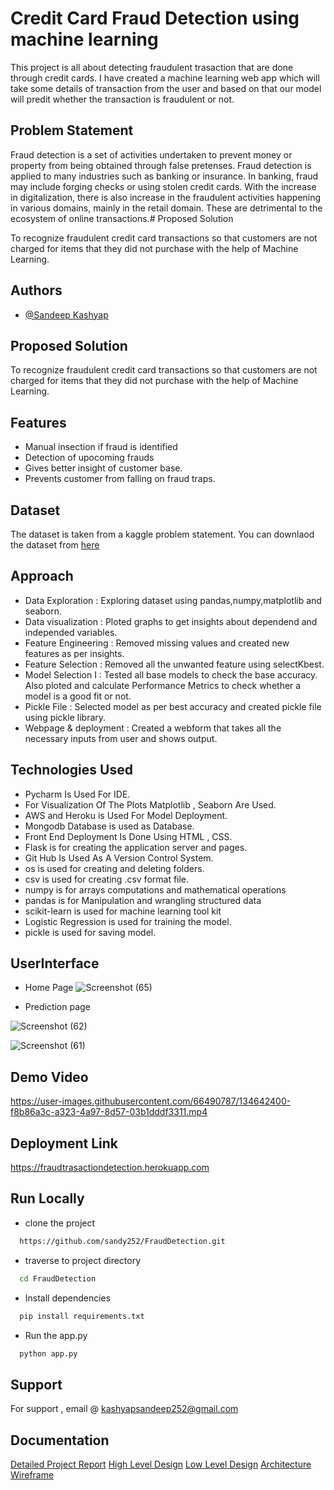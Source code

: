 
# Credit Card Fraud Detection using machine learning
This project is all about detecting fraudulent trasaction that are done through credit cards. I have created a machine learning web app which will take some details of transaction from the user and based on that our model will predit whether the transaction is fraudulent or not.
## Problem Statement

Fraud detection is a set of activities undertaken to prevent money or property from
being obtained through false pretenses. Fraud detection is applied to many industries
such as banking or insurance. In banking, fraud may include forging checks or using
stolen credit cards. With the increase in digitalization, there is also increase in the fraudulent activities
happening in various domains, mainly in the retail domain. These are detrimental to the
ecosystem of online transactions.# Proposed Solution

To recognize fraudulent credit card transactions so that customers are not charged for items that they did not purchase with the help of Machine Learning.
## Authors

- [@Sandeep Kashyap](https://www.github.com/sandy252)

  
## Proposed Solution


To recognize fraudulent credit card transactions so that customers are not charged for items that they did not purchase with the help of Machine Learning.

  
## Features

- Manual insection if fraud is identified
- Detection of upocoming frauds
- Gives better insight  of customer base.
- Prevents customer from falling on fraud traps.

  
## Dataset

The dataset is taken from a kaggle problem statement.
You can downlaod the dataset from [here](https://www.kaggle.com/mlg-ulb/creditcardfraud)

  ## Approach

- Data Exploration : Exploring dataset using pandas,numpy,matplotlib and seaborn.
- Data visualization : Ploted graphs to get insights about dependend and independed variables.
- Feature Engineering : Removed missing values and created new features as per insights.
- Feature Selection : Removed all the unwanted feature using selectKbest.
- Model Selection I : Tested all base models to check the base accuracy. Also ploted and calculate Performance Metrics to check whether a model is a good fit or not.
- Pickle File : Selected model as per best accuracy and created pickle file using pickle library.
- Webpage & deployment : Created a webform that takes all the necessary inputs from user and shows output.

## Technologies Used

- Pycharm Is Used For IDE.
- For Visualization Of The Plots Matplotlib , Seaborn Are Used.
- AWS and Heroku is Used For Model Deployment.
- Mongodb Database is used as Database.
- Front End Deployment Is Done Using HTML , CSS.
- Flask is for creating the application server and pages.
- Git Hub Is Used As A Version Control System.
- os is used for creating and deleting folders.
- csv is used for creating .csv format file.
- numpy is for arrays computations and mathematical operations
- pandas is for Manipulation and wrangling structured data
- scikit-learn is used for machine learning tool kit
- Logistic Regression is used for training the model.
- pickle is used for saving model.

  
## UserInterface

- Home Page
  ![Screenshot (65)](https://user-images.githubusercontent.com/66490787/134642251-4598e41d-ea87-4d53-97b0-6ef51a3b500b.png)


- Prediction page
  
![Screenshot (62)](https://user-images.githubusercontent.com/66490787/134642300-c6ddd820-bde2-414e-a17f-90b5e6cc19fc.png)

![Screenshot (61)](https://user-images.githubusercontent.com/66490787/134642319-594fe3fc-6d11-4717-8834-96575f057d09.png)


## Demo Video


https://user-images.githubusercontent.com/66490787/134642400-f8b86a3c-a323-4a97-8d57-03b1dddf3311.mp4


## Deployment Link

https://fraudtrasactiondetection.herokuapp.com


## Run Locally

- clone the project

```bash
  https://github.com/sandy252/FraudDetection.git
```
- traverse to project directory
```bash
  cd FraudDetection
```
- Install dependencies
```bash
  pip install requirements.txt
```
- Run the app.py
```bash
  python app.py
```

## Support
For support , email @ kashyapsandeep252@gmail.com


## Documentation
[Detailed Project Report](https://drive.google.com/file/d/1W48MK9WrmGFU18HWjxumkSk5bCfwNJEG/view?usp=sharing)
[High Level Design](https://drive.google.com/file/d/17H0KBBAsrmbosJ60LPqapOzjYhSjCPEN/view?usp=sharing)
[Low Level Design](https://drive.google.com/file/d/1PRRzUEhL5l7NO5XO8-ksmk4BZ71NiROh/view?usp=sharing)
[Architecture](https://drive.google.com/file/d/1xiNJTuPKLFnT8Ewj9LE9ie2gLMM818rB/view?usp=sharing)
[Wireframe](https://drive.google.com/file/d/1wt12CYrzoVMnklyMbMouazRLK35fWD9d/view?usp=sharing)








